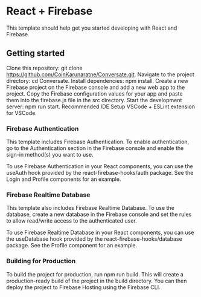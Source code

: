 # React + Firebase
This template should help get you started developing with React and Firebase.

## Getting started
Clone this repository: git clone https://github.com/CoinKarunaratne/Conversate.git.
Navigate to the project directory: cd Conversate.
Install dependencies: npm install.
Create a new Firebase project on the Firebase console and add a new web app to the project.
Copy the Firebase configuration values for your app and paste them into the firebase.js file in the src directory.
Start the development server: npm run start.
Recommended IDE Setup
VSCode + ESLint extension for VSCode.

### Firebase Authentication
This template includes Firebase Authentication. To enable authentication, go to the Authentication section in the Firebase console and enable the sign-in method(s) you want to use.

To use Firebase Authentication in your React components, you can use the useAuth hook provided by the react-firebase-hooks/auth package. See the Login and Profile components for an example.

### Firebase Realtime Database
This template also includes Firebase Realtime Database. To use the database, create a new database in the Firebase console and set the rules to allow read/write access to the authenticated user.

To use Firebase Realtime Database in your React components, you can use the useDatabase hook provided by the react-firebase-hooks/database package. See the Profile component for an example.

### Building for Production
To build the project for production, run npm run build. This will create a production-ready build of the project in the build directory. You can then deploy the project to Firebase Hosting using the Firebase CLI.





